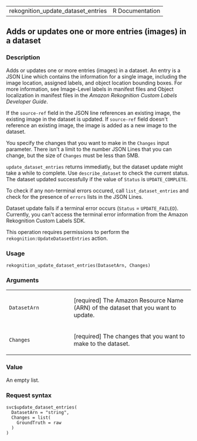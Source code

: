 <table style="width: 100%;">
<tbody>
<tr class="odd">
<td>rekognition_update_dataset_entries</td>
<td style="text-align: right;">R Documentation</td>
</tr>
</tbody>
</table>

## Adds or updates one or more entries (images) in a dataset

### Description

Adds or updates one or more entries (images) in a dataset. An entry is a
JSON Line which contains the information for a single image, including
the image location, assigned labels, and object location bounding boxes.
For more information, see Image-Level labels in manifest files and
Object localization in manifest files in the *Amazon Rekognition Custom
Labels Developer Guide*.

If the `source-ref` field in the JSON line references an existing image,
the existing image in the dataset is updated. If `source-ref` field
doesn't reference an existing image, the image is added as a new image
to the dataset.

You specify the changes that you want to make in the `Changes` input
parameter. There isn't a limit to the number JSON Lines that you can
change, but the size of `Changes` must be less than 5MB.

`update_dataset_entries` returns immediatly, but the dataset update
might take a while to complete. Use `describe_dataset` to check the
current status. The dataset updated successfully if the value of
`Status` is `UPDATE_COMPLETE`.

To check if any non-terminal errors occured, call `list_dataset_entries`
and check for the presence of `errors` lists in the JSON Lines.

Dataset update fails if a terminal error occurs (`Status` =
`UPDATE_FAILED`). Currently, you can't access the terminal error
information from the Amazon Rekognition Custom Labels SDK.

This operation requires permissions to perform the
`rekognition:UpdateDatasetEntries` action.

### Usage

    rekognition_update_dataset_entries(DatasetArn, Changes)

### Arguments

<table>
<colgroup>
<col style="width: 35%" />
<col style="width: 65%" />
</colgroup>
<tbody>
<tr class="odd">
<td><code
id="rekognition_update_dataset_entries_:_DatasetArn">DatasetArn</code></td>
<td><p>[required] The Amazon Resource Name (ARN) of the dataset that you
want to update.</p></td>
</tr>
<tr class="even">
<td><code
id="rekognition_update_dataset_entries_:_Changes">Changes</code></td>
<td><p>[required] The changes that you want to make to the
dataset.</p></td>
</tr>
</tbody>
</table>

### Value

An empty list.

### Request syntax

    svc$update_dataset_entries(
      DatasetArn = "string",
      Changes = list(
        GroundTruth = raw
      )
    )
